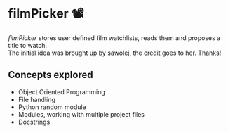 # filmPicker :film_projector:
*filmPicker* stores user defined film watchlists, reads them and proposes a title to watch. <br>
The initial idea was brought up by [sawolej](https://www.github.com/sawolej), the credit goes to her. Thanks! 

## Concepts explored 
- Object Oriented Programming
- File handling
- Python random module
- Modules, working with multiple project files
- Docstrings
